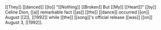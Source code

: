 [[They]] [[danced]] [[to]] "[[Nothing]] [[Broken]] But [[My]] [[Heart]]" [[by]] Celine Dion, [[a]] remarkable fact [[as]] [[the]] [[dance]] occurred [[on]] August [[2]], [[1992]] while [[the]] [[song]]'s official release [[was]] [[on]] August 3, [[1992]].